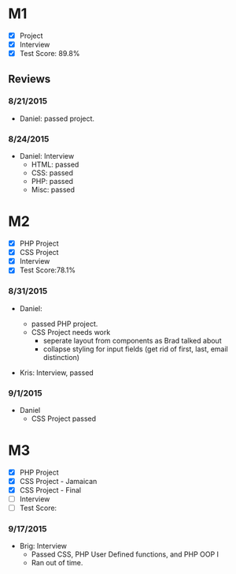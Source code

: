 # M1

- [x] Project
- [x] Interview
- [x] Test Score: 89.8%

## Reviews

### 8/21/2015
- Daniel: passed project.

### 8/24/2015
- Daniel: Interview
  - HTML: passed
  - CSS: passed
  - PHP: passed
  - Misc: passed

# M2
- [x] PHP Project
- [x] CSS Project
- [x] Interview
- [x] Test Score:78.1%

### 8/31/2015
- Daniel:
  - passed PHP project. 
  - CSS Project needs work
    - seperate layout from components as Brad talked about
    - collapse styling for input fields (get rid of first, last, email distinction)
  
- Kris: Interview, passed

### 9/1/2015
- Daniel
  - CSS Project passed

# M3
- [x] PHP Project
- [x] CSS Project - Jamaican
- [x] CSS Project - Final
- [ ] Interview
- [ ] Test Score:

### 9/17/2015
- Brig: Interview
  - Passed CSS,  PHP User Defined functions, and PHP OOP I
  - Ran out of time. 
